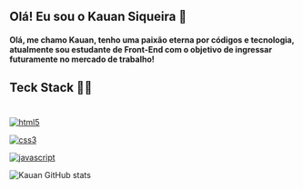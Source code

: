 ## Olá! Eu sou o Kauan Siqueira 👋

<h4> Olá, me chamo Kauan, tenho uma paixão eterna por códigos e tecnologia, atualmente sou estudante de Front-End com o objetivo de ingressar futuramente no mercado de trabalho!

## Teck Stack 👨‍💻

#
 
[![html5](https://img.shields.io/badge/HTML5-E34F26?style=for-the-badge&logo=html5&logoColor=white
)]()

[![css3](	https://img.shields.io/badge/CSS3-1572B6?style=for-the-badge&logo=css3&logoColor=white
)]()

[![javascript](https://img.shields.io/badge/JavaScript-F7DF1E?style=for-the-badge&logo=javascript&logoColor=black
)]()

![Kauan GitHub stats](https://github-readme-stats.vercel.app/api?username=kauansiqq&show_icons=true&theme=radical)

